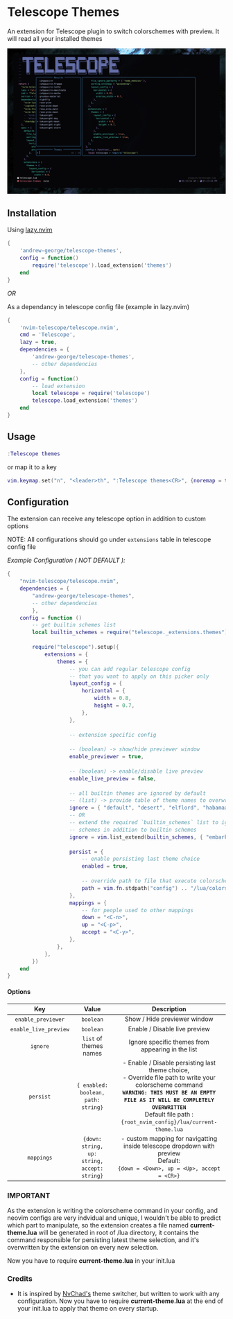 # Telescope Themes

An extension for Telescope plugin to switch colorschemes with preview. It will read all your installed themes

![demo](assets/demo.png)

## Installation

Using [lazy.nvim](https://github.com/folke/lazy.nvim)

```lua
{
    'andrew-george/telescope-themes',
    config = function()
        require('telescope').load_extension('themes')
    end
}
```

_OR_

As a dependancy in telescope config file (example in lazy.nvim)

```lua
{
    'nvim-telescope/telescope.nvim',
    cmd = 'Telescope',
    lazy = true,
    dependencies = {
        'andrew-george/telescope-themes',
        -- other dependencies
    },
    config = function()
        -- load extension
        local telescope = require('telescope')
        telescope.load_extension('themes')
    end
}
```

## Usage

```lua
:Telescope themes
```

or map it to a key

```lua
vim.keymap.set("n", "<leader>th", ":Telescope themes<CR>", {noremap = true, silent = true, desc = "Theme Switcher"})
```

## Configuration

The extension can receive any telescope option in addition to custom options

NOTE: All configurations should go under `extensions` table in telescope config file

_Example Configuration ( NOT DEFAULT ):_

```lua
{
    "nvim-telescope/telescope.nvim",
    dependencies = {
        "andrew-george/telescope-themes",
        -- other dependencies
        },
    config = function ()
        -- get builtin schemes list
        local builtin_schemes = require("telescope._extensions.themes").builtin_schemes

        require("telescope").setup({
            extensions = {
                themes = {
                    -- you can add regular telescope config
                    -- that you want to apply on this picker only
                    layout_config = {
                        horizontal = {
                            width = 0.8,
                            height = 0.7,
                        },
                    },

                    -- extension specific config

                    -- (boolean) -> show/hide previewer window
                    enable_previewer = true,

                    -- (boolean) -> enable/disable live preview
                    enable_live_preview = false,

                    -- all builtin themes are ignored by default
                    -- (list) -> provide table of theme names to overwrite builtins list
                    ignore = { "default", "desert", "elflord", "habamax" },
                    -- OR
                    -- extend the required `builtin_schemes` list to ignore other
                    -- schemes in addition to builtin schemes
                    ignore = vim.list_extend(builtin_schemes, { "embark" }),

                    persist = {
                        -- enable persisting last theme choice
                        enabled = true,

                        -- override path to file that execute colorscheme command
                        path = vim.fn.stdpath("config") .. "/lua/colorscheme.lua"
                    },
                    mappings = {
                        -- for people used to other mappings
                        down = "<C-n>",
                        up = "<C-p>",
                        accept = "<C-y>",
                    },
                },
            },
        })
    end
}
```

#### Options

|          Key          |                Value                |                                                                                                                            Description                                                                                                                             |
| :-------------------: | :---------------------------------: | :----------------------------------------------------------------------------------------------------------------------------------------------------------------------------------------------------------------------------------------------------------------: |
|  `enable_previewer`   |              `boolean`              |                                                                                                                    Show / Hide previewer window                                                                                                                    |
| `enable_live_preview` |              `boolean`              |                                                                                                                   Enable / Disable live preview                                                                                                                    |
|       `ignore`        |       `list` of themes names        |                                                                                                         Ignore specific themes from appearing in the list                                                                                                          |
|       `persist`       | `{ enabled: boolean, path: string}` | - Enable / Disable persisting last theme choice,<br> - Override file path to write your colorscheme command <br> **`WARNING: THIS MUST BE AN EMPTY FILE AS IT WILL BE COMPLETELY OVERWRITTEN`** <br>Default file path : `{root_nvim_config}/lua/current-theme.lua` |
|      `mappings`       | `{down: string, up: string, accept: string}` |                                                                - custom mapping for navigatting inside telescope dropdown with preview <br>Default: <br>`{down = <Down>, up = <Up>, accept = <CR>}`                                                                |

### IMPORTANT

As the extension is writing the colorscheme command in your config, and neovim configs are very indvidual and unique, I wouldn't be able to predict which part to manipulate,
so the extension creates a file named **current-theme.lua** will be generated in root of /lua directory, it contains the command responsible for persisting latest theme selection, and it's overwritten by the extension on every new selection.

Now you have to require **current-theme.lua** in your init.lua

### Credits

- It is inspired by [NvChad's](https://github.com/NvChad/NvChad) theme switcher, but written to work with any configuration.
  Now you have to require **current-theme.lua** at the end of your init.lua to apply that theme on every startup.
